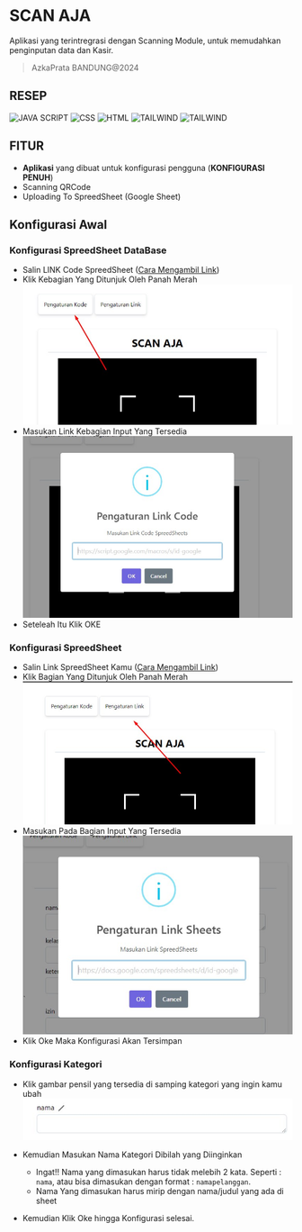 # SCAN AJA

Aplikasi yang terintregrasi dengan Scanning Module, untuk memudahkan penginputan data dan Kasir.
> AzkaPrata BANDUNG@2024
## RESEP

![JAVA SCRIPT](https://img.shields.io/badge/JavaScript-F7DF1E?style=for-the-badge&logo=javascript&logoColor=black)
![CSS](https://img.shields.io/badge/CSS3-1572B6?style=for-the-badge&logo=css3&logoColor=white)
![HTML](https://img.shields.io/badge/HTML5-E34F26?style=for-the-badge&logo=html5&logoColor=white)
![TAILWIND](https://img.shields.io/badge/TAILWINDCSS-06B6D4?style=for-the-badge&logo=TAILWINDCSS&logoColor=white)
![TAILWIND](https://img.shields.io/badge/NODE_JS-5FA04E?style=for-the-badge&logo=node.js&logoColor=white)

## FITUR

- **Aplikasi** yang dibuat untuk konfigurasi pengguna (**KONFIGURASI PENUH**)
- Scanning QRCode
- Uploading To SpreedSheet (Google Sheet)

## Konfigurasi Awal

### Konfigurasi SpreedSheet DataBase
-   Salin LINK Code SpreedSheet ([Cara Mengambil Link](./config/codelink.md))
-   Klik Kebagian Yang Ditunjuk Oleh Panah Merah ![GAMBAR1](./src/Screenshot_27.jpg)
-   Masukan Link Kebagian Input Yang Tersedia ![GAMBAR2](./src/Screenshot_29.jpg)
-   Seteleah Itu Klik OKE

### Konfigurasi SpreedSheet
-   Salin Link SpreedSheet Kamu ([Cara Mengambil Link](./config/sheetlink.md))
-   Klik Bagian Yang Ditunjuk Oleh Panah Merah ![Gambar3](src/Screenshot_28.jpg)
-   Masukan Pada Bagian Input Yang Tersedia ![Gambar4](src/Screenshot_30.jpg)
-   Klik Oke Maka Konfigurasi Akan Tersimpan


### Konfigurasi Kategori
-   Klik gambar pensil yang tersedia di samping kategori yang ingin kamu ubah ![Gambar5](./src/Screenshot_31.jpg)
-   Kemudian Masukan Nama Kategori Dibilah yang Diinginkan
    -   Ingat!! Nama yang dimasukan harus tidak melebih 2 kata. Seperti : ```nama```, atau bisa dimasukan dengan format : ```namapelanggan```.
    -   Nama Yang dimasukan harus mirip dengan nama/judul yang ada di sheet

- Kemudian Klik Oke hingga Konfigurasi selesai.
